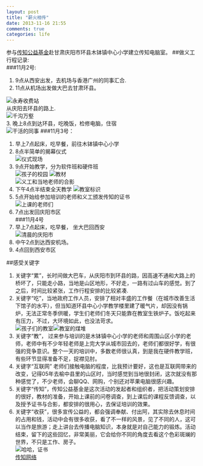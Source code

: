 ```yaml
---
layout: post
title: "薪火相传"
date: 2013-11-16 21:55
comments: true
categories: life
---
```


参与[传知公益基金](http://www.comp-on.org)赴甘肃庆阳市环县木钵镇中心小学建立传知电脑室。
##做义工行程记录:    
###11月2号:

1. 9点从西安出发，去机场与香港广州的同事汇合.
2. 11点从机场出发做大巴去甘肃环县。  
<!--more -->
![永寿收费站](http://img.blog.csdn.net/20131105215558796)  
从庆阳去环县的路上.  
![千沟万壑](http://img.blog.csdn.net/20131105220256203)  
3. 晚上8点到达环县，吃晚饭，检修电脑，住宿  
![干活的同事](http://img.blog.csdn.net/20131105221336328)
###11月3号：  
1. 早上7点起床，吃早餐，前往木钵镇中心小学
2. 8点半简单的揭幕仪式  
![仪式现场](http://img.blog.csdn.net/20131105220256203)
3. 9点开始教学，分为软件班和硬件班  
![孩子的校园](http://img.blog.csdn.net/20131105221510078)
![教材](http://img.blog.csdn.net/20131105221200812)  
![义工和当地老师的合影](http://img.blog.csdn.net/20131105220512343)  
4. 下午4点半结束全天教学
![教室标识](http://img.blog.csdn.net/20131105221524828)
5. 5点开始给参加培训的老师和义工颁发传知的证书  
![上课的老师们](http://img.blog.csdn.net/20131105221653234)  
6. 7点出发回庆阳市区  
###11月4号  
1. 早上7点起床，吃早餐，
坐大巴回西安  
![清晨的庆阳市](http://img.blog.csdn.net/20131105220753390)  
2. 中午2点到达西安机场。  
3. 4点回到西安市区 

##感受关键字
     
1. 关键字“累”，长时间做大巴车，从庆阳市到环县的路，因高速不通和大路上的桥坏了，只能走小路，当地是山区地形，不好走，一路有过山车的感觉。到了之后，时间比较紧张，工作行程安排的比较紧凑.
2. 关键字“吃”，当地政府工作人员，安排了相对丰盛的工作餐（在城市改善生活下馆子的水平），但当知道环县中心小学教学楼里建了暖气片，却因没有锅炉，无法正常冬季供暖，学生们老师们冬天只能靠在教室生铁炉子。饭吃起来有压力，不过，大环境如此，也没法苛求。  
![孩子们的教室](http://img.blog.csdn.net/20131105221133562)![教室的煤堆](http://img.blog.csdn.net/20131105221143078)
3. 关键字“教”， 过来参与培训的是木钵镇中心小学的老师和周围山区小学的老师，老师中有不少年轻老师是上完大学从城市回去的，老师们都很好学，有很强的竞争意识。整个一天的培训中，多数老师很认真，到是我在硬件教学班，有些环节显得准备不足，捉襟见肘。
4. 关键字“互联网” 老师们接触电脑的程度，比我预计要好，这也是互联网带来的改变，记得05年去榆中县里的山区时，当时感觉到当地很封闭，这次就没有那种感觉了，不少老师，会聊QQ、网购，个别还对苹果电脑很感兴趣。
5. 关键字“传知”，传知公益基金是这次活动的发起者和组织者，把活动策划安排的很好，教材的准备，开始上课前的问卷调查，到上课后的课程反馈调查，以及授予证书与合影，都安排的很用心，去保证培训的效果。
6. 关键字“收获”，很多宣传公益的，都会强调奉献、付出阿，其实除去休息时间的占用和钱，活动中会有很多收获，看了不一样的风景，见了不同的人，这可以当作是旅游；走上讲台去传播电脑知识，本身就是对自己能力的锻炼。活动结束，留下的这些回忆，非常美丽，它会给你不同的角度去看这个色彩斑斓的世界，不只是工作、房子。  
![哈哈，证书](http://img.blog.csdn.net/20131105221102437)  
[传知网络](http://www.comp-on.org)